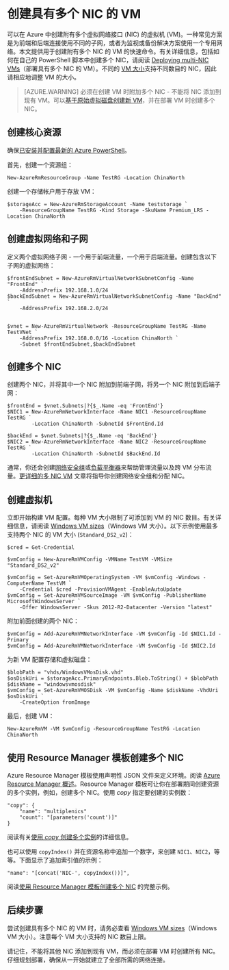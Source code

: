 <properties
   pageTitle="在 Windows VM 上配置多个 NIC | Azure"
   description="了解如何使用 Azure PowerShell 或 Resource Manager 模板创建附有多个 NIC 的 VM。"
   services="virtual-machines-windows"
   documentationCenter=""
   authors="iainfoulds"
   manager="timlt"
   editor=""/>  


<tags
	ms.service="virtual-machines-windows"
	ms.date="08/04/2016"
	wacn.date=""/>

# 创建具有多个 NIC 的 VM
可以在 Azure 中创建附有多个虚拟网络接口 (NIC) 的虚拟机 (VM)。一种常见方案是为前端和后端连接使用不同的子网，或者为监视或备份解决方案使用一个专用网络。本文提供用于创建附有多个 NIC 的 VM 的快速命令。有关详细信息，包括如何在自己的 PowerShell 脚本中创建多个 NIC，请阅读 [Deploying multi-NIC VMs](/documentation/articles/virtual-network-deploy-multinic-arm-ps/)（部署具有多个 NIC 的 VM）。不同的 [VM 大小](/documentation/articles/virtual-machines-windows-sizes/)支持不同数目的 NIC，因此请相应地调整 VM 的大小。

>[AZURE.WARNING] 必须在创建 VM 时附加多个 NIC - 不能将 NIC 添加到现有 VM。可以[基于原始虚拟磁盘创建新 VM](/documentation/articles/virtual-machines-windows-specialized-image/)，并在部署 VM 时创建多个 NIC。

## 创建核心资源
确保[已安装并配置最新的 Azure PowerShell](/documentation/articles/powershell-install-configure/)。

首先，创建一个资源组：

    New-AzureRmResourceGroup -Name TestRG -Location ChinaNorth

创建一个存储帐户用于存放 VM：

    $storageAcc = New-AzureRmStorageAccount -Name teststorage `
        -ResourceGroupName TestRG -Kind Storage -SkuName Premium_LRS -Location ChinaNorth

## 创建虚拟网络和子网
定义两个虚拟网络子网 - 一个用于前端流量，一个用于后端流量。创建包含以下子网的虚拟网络：

    $frontEndSubnet = New-AzureRmVirtualNetworkSubnetConfig -Name "FrontEnd" `
        -AddressPrefix 192.168.1.0/24
    $backEndSubnet = New-AzureRmVirtualNetworkSubnetConfig -Name "BackEnd" `
        -AddressPrefix 192.168.2.0/24


    $vnet = New-AzureRmVirtualNetwork -ResourceGroupName TestRG -Name TestVNet `
        -AddressPrefix 192.168.0.0/16 -Location ChinaNorth `
        -Subnet $frontEndSubnet,$backEndSubnet

## 创建多个 NIC
创建两个 NIC，并将其中一个 NIC 附加到前端子网，将另一个 NIC 附加到后端子网：

    $frontEnd = $vnet.Subnets|?{$_.Name -eq 'FrontEnd'}
    $NIC1 = New-AzureRmNetworkInterface -Name NIC1 -ResourceGroupName TestRG `
            -Location ChinaNorth -SubnetId $FrontEnd.Id

    $backEnd = $vnet.Subnets|?{$_.Name -eq 'BackEnd'}
    $NIC2 = New-AzureRmNetworkInterface -Name NIC2 -ResourceGroupName TestRG `
            -Location ChinaNorth -SubnetId $BackEnd.Id

通常，你还会创建[网络安全组](/documentation/articles/virtual-networks-nsg/)或[负载平衡器](/documentation/articles/load-balancer-overview/)来帮助管理流量以及跨 VM 分布流量。[更详细的多 NIC VM](/documentation/articles/virtual-network-deploy-multinic-arm-ps/) 文章将指导你创建网络安全组和分配 NIC。


## 创建虚拟机
立即开始构建 VM 配置。每种 VM 大小限制了可添加到 VM 的 NIC 数目。有关详细信息，请阅读 [Windows VM sizes](/documentation/articles/virtual-machines-windows-sizes/)（Windows VM 大小）。以下示例使用最多支持两个 NIC 的 VM 大小 (`Standard_DS2_v2`)：

    $cred = Get-Credential

    $vmConfig = New-AzureRmVMConfig -VMName TestVM -VMSize "Standard_DS2_v2"

    $vmConfig = Set-AzureRmVMOperatingSystem -VM $vmConfig -Windows -ComputerName TestVM `
        -Credential $cred -ProvisionVMAgent -EnableAutoUpdate
    $vmConfig = Set-AzureRmVMSourceImage -VM $vmConfig -PublisherName MicrosoftWindowsServer `
        -Offer WindowsServer -Skus 2012-R2-Datacenter -Version "latest"

附加前面创建的两个 NIC：

    $vmConfig = Add-AzureRmVMNetworkInterface -VM $vmConfig -Id $NIC1.Id -Primary
    $vmConfig = Add-AzureRmVMNetworkInterface -VM $vmConfig -Id $NIC2.Id

为新 VM 配置存储和虚拟磁盘：

    $blobPath = "vhds/WindowsVMosDisk.vhd"
    $osDiskUri = $storageAcc.PrimaryEndpoints.Blob.ToString() + $blobPath
    $diskName = "windowsvmosdisk"
    $vmConfig = Set-AzureRmVMOSDisk -VM $vmConfig -Name $diskName -VhdUri $osDiskUri `
        -CreateOption fromImage

最后，创建 VM：

    New-AzureRmVM -VM $vmConfig -ResourceGroupName TestRG -Location ChinaNorth

## 使用 Resource Manager 模板创建多个 NIC
Azure Resource Manager 模板使用声明性 JSON 文件来定义环境。阅读 [Azure Resource Manager 概述](/documentation/articles/resource-group-overview/)。Resource Manager 模板可让你在部署期间创建资源的多个实例，例如，创建多个 NIC。使用 *copy* 指定要创建的实例数：

    "copy": {
        "name": "multiplenics"
        "count": "[parameters('count')]"
    }

阅读有关[使用 *copy* 创建多个实例](/documentation/articles/resource-group-create-multiple/)的详细信息。

也可以使用 `copyIndex()` 并在资源名称中追加一个数字，来创建 `NIC1`、`NIC2`，等等。下面显示了追加索引值的示例：

    "name": "[concat('NIC-', copyIndex())]", 

阅读[使用 Resource Manager 模板创建多个 NIC](/documentation/articles/virtual-network-deploy-multinic-arm-template/) 的完整示例。

## 后续步骤
尝试创建具有多个 NIC 的 VM 时，请务必查看 [Windows VM sizes](/documentation/articles/virtual-machines-windows-sizes/)（Windows VM 大小）。注意每个 VM 大小支持的 NIC 数目上限。

请记住，不能将其他 NIC 添加到现有 VM，而必须在部署 VM 时创建所有 NIC。仔细规划部署，确保从一开始就建立了全部所需的网络连接。

<!---HONumber=Mooncake_0829_2016-->